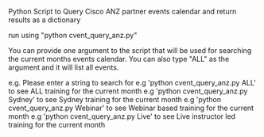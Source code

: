 Python Script to Query Cisco ANZ partner events calendar and return results as a dictionary

run using "python cvent_query_anz.py"

You can provide one argument to the script that will be used for searching the current months events calendar. You can also type "ALL" as the argument and it will list all events.

e.g. 
Please enter a string to search for
e.g 'python cvent_query_anz.py ALL' to see ALL training for the current month
e.g 'python cvent_query_anz.py Sydney' to see Sydney training for the current month
e.g 'python cvent_query_anz.py Webinar' to see Webinar based training for the current month
e.g 'python cvent_query_anz.py Live' to see Live instructor led training for the current month

